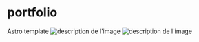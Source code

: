 # portfolio
Astro template
<img src="https://drive.google.com/file/d/1-9JF4Zm4xJ3a4YYusIdXwIcGwtA8l5wC/view" alt="description de l'image">
![description de l'image]([https://drive.google.com/uc?id=xxxxxx](https://drive.google.com/file/d/1-9JF4Zm4xJ3a4YYusIdXwIcGwtA8l5wC/view))
